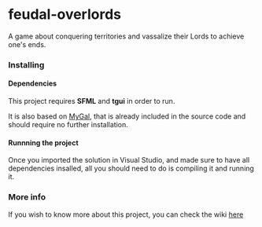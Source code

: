# feudal-overlords

A game about conquering territories and vassalize their Lords to achieve one's ends.

### Installing

#### Dependencies

This project requires **SFML** and **tgui** in order to run. 

It is also based on [MyGal](https://github.com/pvigier/MyGAL), that is already included in the source code and should require no further installation.

#### Runnning the project

Once you imported the solution in Visual Studio, and made sure to have all dependencies insalled, all you should need to do is compiling it and running it.

### More info

If you wish to know more about this project, you can check the wiki [here]( https://github.com/debiantarte/feudal-overlords/wiki)
